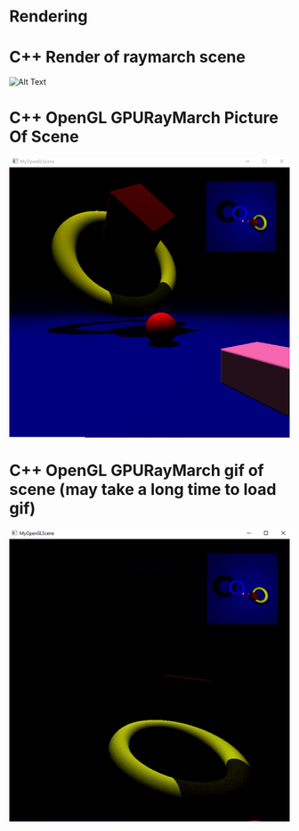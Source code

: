 # Rendering

# C++ Render of raymarch scene

![Alt Text](https://raw.githubusercontent.com/Hitthesurf/Rendering/gh-pages/Renders/SpinningTorusAndBallWithShadownOnPlane.gif?raw=true)

# C++ OpenGL GPURayMarch Picture Of Scene

![Alt Text](https://raw.githubusercontent.com/Hitthesurf/Rendering/gh-pages/Renders/MyScenePicture.PNG?raw=true)

# C++ OpenGL GPURayMarch gif of scene (may take a long time to load gif)

![Alt Text](https://raw.githubusercontent.com/Hitthesurf/Rendering/gh-pages/Renders/MyGPUSceneRealTime.gif?raw=true)
